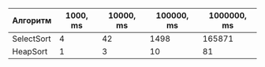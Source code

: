 | Алгоритм         | 1000, ms | 10000, ms | 100000, ms | 1000000, ms |
|------------------|----------|-----------|------------|-------------|
| SelectSort       | 4        | 42        | 1498       | 165871      |
| HeapSort         | 1        | 3         | 10         | 81          |
